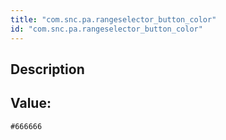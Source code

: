 ```yaml
---
title: "com.snc.pa.rangeselector_button_color"
id: "com.snc.pa.rangeselector_button_color"
---
```

## Description



## Value: 
```
#666666
```